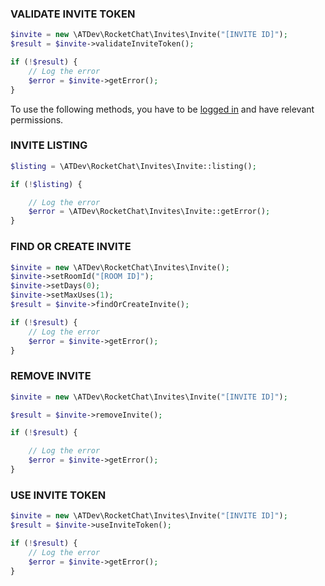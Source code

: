 ### VALIDATE INVITE TOKEN

```php
$invite = new \ATDev\RocketChat\Invites\Invite("[INVITE ID]");
$result = $invite->validateInviteToken();

if (!$result) {
	// Log the error
	$error = $invite->getError();
}
```

To use the following methods, you have to be [logged in](https://github.com/alekseykuleshov/rocket-chat#login) and have relevant permissions.

### INVITE LISTING

```php
$listing = \ATDev\RocketChat\Invites\Invite::listing();

if (!$listing) {

	// Log the error
	$error = \ATDev\RocketChat\Invites\Invite::getError();
}
```

### FIND OR CREATE INVITE

```php
$invite = new \ATDev\RocketChat\Invites\Invite();
$invite->setRoomId("[ROOM ID]");
$invite->setDays(0);
$invite->setMaxUses(1);
$result = $invite->findOrCreateInvite();

if (!$result) {
	// Log the error
	$error = $invite->getError();
}
```

### REMOVE INVITE

```php
$invite = new \ATDev\RocketChat\Invites\Invite("[INVITE ID]");

$result = $invite->removeInvite();

if (!$result) {

    // Log the error
    $error = $invite->getError();
}
```

### USE INVITE TOKEN

```php
$invite = new \ATDev\RocketChat\Invites\Invite("[INVITE ID]");
$result = $invite->useInviteToken();

if (!$result) {
	// Log the error
	$error = $invite->getError();
}
```

